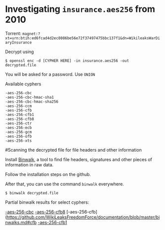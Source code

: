 # Investigating `insurance.aes256` from 2010

Torrent: `magnet:?xt=urn:btih:ed6fcad4d2ec8086be56e72f37497475bbc137f1&dn=WikileaksWarDiaryInsurance`

Decrypt using


```
$ openssl enc -d [CYPHER HERE] -in insurance.aes256 -out decrypted.file
```

You will be asked for a password. Use `ONION`


Available cyphers
```
-aes-256-cbc
-aes-256-cbc-hmac-sha1
-aes-256-cbc-hmac-sha256
-aes-256-ccm
-aes-256-cfb
-aes-256-cfb1
-aes-256-cfb8
-aes-256-ctr
-aes-256-ecb
-aes-256-gcm
-aes-256-ofb
-aes-256-xts
```

#Scanning the decrypted file for file headers and other information

Install [Binwalk](https://github.com/devttys0/binwalk/), a tool to find file headers, signatures and other pieces of information in raw data.

Follow the installation steps on the github.

After that, you can use the command `binwalk` everywhere.

```
$ binwalk decrypted.file
```

Partial binwalk results for select cyphers:

[-aes-256-cbc](https://github.com/WikiLeaksFreedomForce/documentation/blob/master/binwalks.md#cbc)
[-aes-256-cfb8](https://github.com/WikiLeaksFreedomForce/documentation/blob/master/binwalks.md#cfb8)
[-aes-256-cfb](https://github.com/WikiLeaksFreedomForce/documentation/blob/master/binwalks.md#cfb
[-aes-256-cfb1](https://github.com/WikiLeaksFreedomForce/documentation/blob/master/binwalks.md#cfb1)


